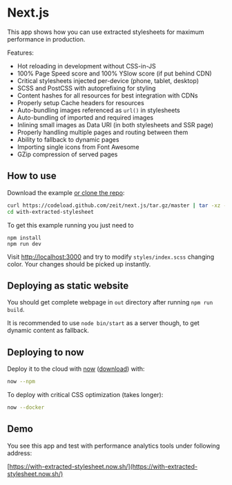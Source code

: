 # Next.js

This app shows how you can use extracted stylesheets for maximum performance in production.

Features:

- Hot reloading in development without CSS-in-JS
- 100% Page Speed score and 100% YSlow score (if put behind CDN)
- Critical stylesheets injected per-device (phone, tablet, desktop)
- SCSS and PostCSS with autoprefixing for styling
- Content hashes for all resources for best integration with CDNs
- Properly setup Cache headers for resources
- Auto-bundling images referenced as `url()` in stylesheets
- Auto-bundling of imported and required images
- Inlining small images as Data URI (in both stylesheets and SSR page)
- Properly handling multiple pages and routing between them
- Ability to fallback to dynamic pages
- Importing single icons from Font Awesome
- GZip compression of served pages

## How to use

Download the example [or clone the repo](https://github.com/zeit/next.js):

```bash
curl https://codeload.github.com/zeit/next.js/tar.gz/master | tar -xz --strip=2 next.js-master/examples/with-extracted-stylesheet
cd with-extracted-stylesheet
```

To get this example running you just need to

    npm install
    npm run dev

Visit [http://localhost:3000](http://localhost:3000) and try to modify `styles/index.scss` changing color. Your changes should be picked up instantly.

## Deploying as static website

You should get complete webpage in `out` directory after running `npm run build`.

It is recommended to use `node bin/start` as a server though, to get dynamic content as fallback.

## Deploying to now

Deploy it to the cloud with [now](https://zeit.co/now) ([download](https://zeit.co/download)) with:

```bash
now --npm
```

To deploy with critical CSS optimization (takes longer):

```bash
now --docker
```

## Demo

You see this app and test with performance analytics tools under following address:

[https://with-extracted-stylesheet.now.sh/](https://with-extracted-stylesheet.now.sh/)
